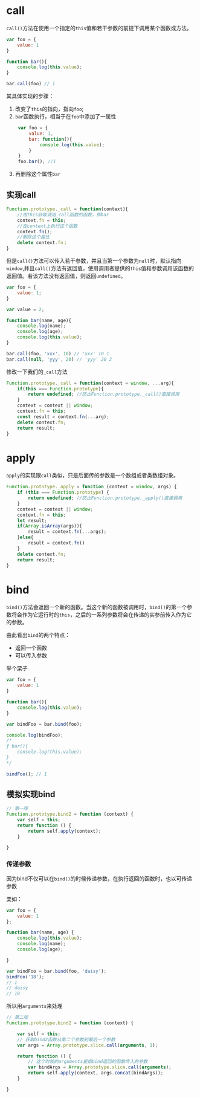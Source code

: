 # call
`call()`方法在使用一个指定的`this`值和若干参数的前提下调用某个函数或方法。
```js
var foo = {
    value: 1
}

function bar(){
    console.log(this.value);
}

bar.call(foo) // 1
```
其具体实现的步骤：
1. 改变了`this`的指向，指向`foo`;
2. `bar`函数执行，相当于在`foo`中添加了一属性
   ```js
    var foo = {
        value: 1,
        bar: function(){
            console.log(this.value);
        }
    }
    foo.bar(); //1
    ```
3. 再删除这个属性`bar`

## 实现call
```js
Function.prototype._call = function(context){
    //用this获取调用_call函数的函数，即bar
    context.fn = this;
    //在context上执行这个函数
    context.fn();
    //删除这个属性
    delete context.fn；
}
```
但是`call()`方法可以传入若干参数，并且当第一个参数为`null`时，默认指向`window`,并且`call()`方法有返回值，使用调用者提供的`this`值和参数调用该函数的返回值。若该方法没有返回值，则返回`undefined`。
``` js
var foo = {
    value: 1;
}

var value = 2;

function bar(name, age){
    console.log(name);
    console.log(age);
    console.log(this.value);
}

bar.call(foo, 'xxx', 10) // 'xxx' 10 1
bar.call(null, 'yyy', 20) // 'yyy' 20 2
```
修改一下我们的`_call`方法
```js
Function.prototype._call = function(context = window, ...arg){
    if(this === Function.prototype){
        return undefined; //防止Function.prototype._call()直接调用
    }
    context = context || window;
    context.fn = this;
    const result = context.fn(...arg);
    delete context.fn;
    return result;
}
```
# apply
`apply`的实现跟`call`类似，只是后面传的参数是一个数组或者类数组对象。
```js
Function.prototype._apply = function (context = window, args) {
    if (this === Function.prototype) {
        return undefined; //防止Function.prototype._apply()直接调用
    }
    context = context || window;
    context.fn = this;
    let result;
    if(Array.isArray(args)){
        result = context.fn(...args);
    }else{
        result = context.fn()
    }
    delete context.fn;
    return result;
}
```

# bind
`bind()`方法会返回一个新的函数。当这个新的函数被调用时，`bind()`的第一个参数将会作为它运行时的`this`，之后的一系列参数将会在传递的实参前传入作为它的参数。

由此看出`bind`的两个特点：
- 返回一个函数
- 可以传入参数

举个栗子

```js
var foo = {
    value: 1
}

function bar(){
    console.log(this.value);
}

var bindFoo = bar.bind(foo);

console.log(bindFoo); 
/*
ƒ bar(){
    console.log(this.value);
}
*/

bindFoo(); // 1
```

## 模拟实现bind

```js
// 第一版
Function.prototype.bind2 = function (context) {
    var self = this;
    return function () {
        return self.apply(context);
    }

}
```

### 传递参数
因为bind不仅可以在`bind()`的时候传递参数，在执行返回的函数时，也以可传递参数

栗如：
```js
var foo = {
    value: 1
};

function bar(name, age) {
    console.log(this.value);
    console.log(name);
    console.log(age);

}

var bindFoo = bar.bind(foo, 'daisy');
bindFoo('18');
// 1
// daisy
// 18
```

所以用`arguments`来处理
```js
// 第二版
Function.prototype.bind2 = function (context) {

    var self = this;
    // 获取bind2函数从第二个参数到最后一个参数
    var args = Array.prototype.slice.call(arguments, 1);

    return function () {
        // 这个时候的arguments是指bind返回的函数传入的参数
        var bindArgs = Array.prototype.slice.call(arguments);
        return self.apply(context, args.concat(bindArgs));
    }

}
```
